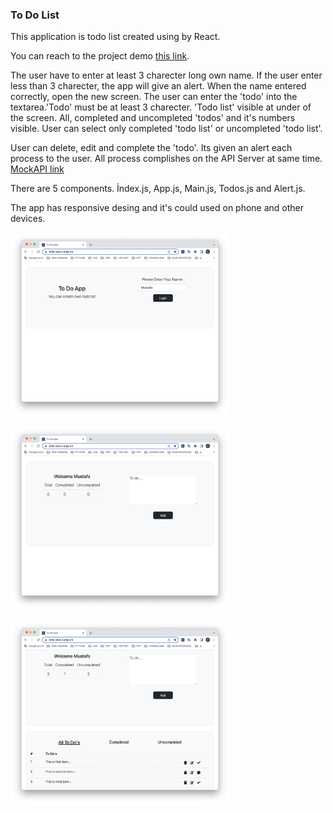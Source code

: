 
<h3>To Do List</h3>

<p>This application is todo list created using by React. </p>

<p>You can reach to the project demo <spann> <a href='https://elite-pies.surge.sh/'>this link</a></span>.</p>

<p>The user have to enter at least 3 charecter long own name. If the user enter less than 3 charecter, the app will give an alert. When the name entered correctly, open the new screen. The user can enter the 'todo' into the textarea.'Todo' must be at least 3 charecter. 'Todo list' visible at under of the screen. All, completed and uncompleted 'todos' and it's numbers visible. User can select only completed 'todo list' or uncompleted 'todo list'.</p>

<p>User can delete, edit and complete the 'todo'. Its given an alert each process to the user. All process complishes on the API Server at same time. <a href='https://mockapi.io/projects/630f26d6498924524a86e8a5'>MockAPI link </a></p>

<p>There are 5 components. İndex.js, App.js, Main.js, Todos.js and Alert.js.</p>

<p>The app has responsive desing and it's could used on phone and other devices. </p>


  <img src='https://github.com/Musti2735/react-patika-case/blob/master/Ekran%20Resmi%202022-09-08%2021.00.11.png' width='350px'></img>

  <img src='https://github.com/Musti2735/react-patika-case/blob/master/Ekran%20Resmi%202022-09-08%2021.00.26.png' width='350px'></img>

  <img src='https://github.com/Musti2735/react-patika-case/blob/master/Ekran%20Resmi%202022-09-08%2021.02.13.png' width='350px'></img>










